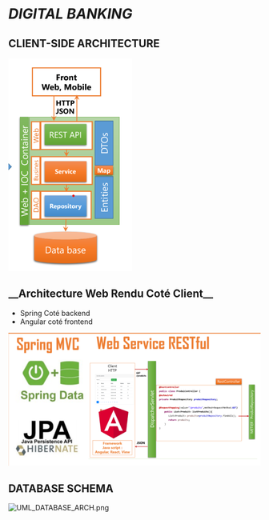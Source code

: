 
# **_DIGITAL BANKING_** 


## **CLIENT-SIDE ARCHITECTURE**

![Screenshot 2023-05-21 165751.png](images%2FScreenshot%202023-05-21%20165751.png)


## **__Architecture Web Rendu Coté Client**__
- Spring Coté backend
- Angular coté frontend

![Screenshot 2023-05-21 170049.png](images%2FScreenshot%202023-05-21%20170049.png)

## **DATABASE SCHEMA**

![UML_DATABASE_ARCH.png](images%2FUML_DATABASE_ARCH.png)